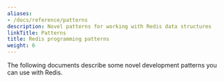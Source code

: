 ```yaml
---
aliases:
- /docs/reference/patterns
description: Novel patterns for working with Redis data structures
linkTitle: Patterns
title: Redis programming patterns
weight: 6
---
```


The following documents describe some novel development patterns you can use with Redis.
